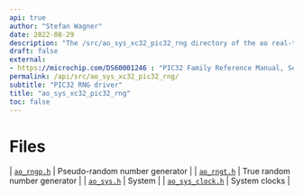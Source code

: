 ```yaml
---
api: true
author: "Stefan Wagner"
date: 2022-08-29
description: "The /src/ao_sys_xc32_pic32_rng directory of the ao real-time operating system."
draft: false
external:
- https://microchip.com/DS60001246 : "PIC32 Family Reference Manual, Section 49, Crypto Engine and Random Number Generator (RNG)"
permalink: /api/src/ao_sys_xc32_pic32_rng/ 
subtitle: "PIC32 RNG driver"
title: "ao_sys_xc32_pic32_rng"
toc: false
---
```


# Files

| [`ao_rngp.h`](ao_rngp.h.md) | Pseudo-random number generator |
| [`ao_rngt.h`](ao_rngt.h.md) | True random number generator |
| [`ao_sys.h`](ao_sys.h.md) | System |
| [`ao_sys_clock.h`](ao_sys_clock.h.md) | System clocks |
